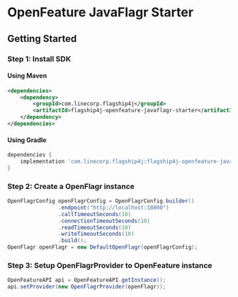 # OpenFeature JavaFlagr Starter

## Getting Started

### Step 1: Install SDK

#### Using Maven

```xml
<dependencies>
    <dependency>
        <groupId>com.linecorp.flagship4j</groupId>
        <artifactId>flagship4j-openfeature-javaflagr-starter</artifactId>
    </dependency>
</dependencies>
```

#### Using Gradle

```gradle
dependencies {
    implementation 'com.linecorp.flagship4j:flagship4j-openfeature-javaflagr-starter'
}
```

### Step 2: Create a OpenFlagr instance

```java
OpenFlagrConfig openFlagrConfig = OpenFlagrConfig.builder()
                .endpoint("http://localhost:18000")
                .callTimeoutSeconds(10)
                .connectionTimeoutSeconds(10)
                .readTimeoutSeconds(10)
                .writeTimeoutSeconds(10)
                .build();
OpenFlagr openFlagr = new DefaultOpenFlagr(openFlagrConfig);
```

### Step 3: Setup OpenFlagrProvider to OpenFeature instance

```java
OpenFeatureAPI api = OpenFeatureAPI.getInstance();
api.setProvider(new OpenFlagrProvider(openFlagr));
```
